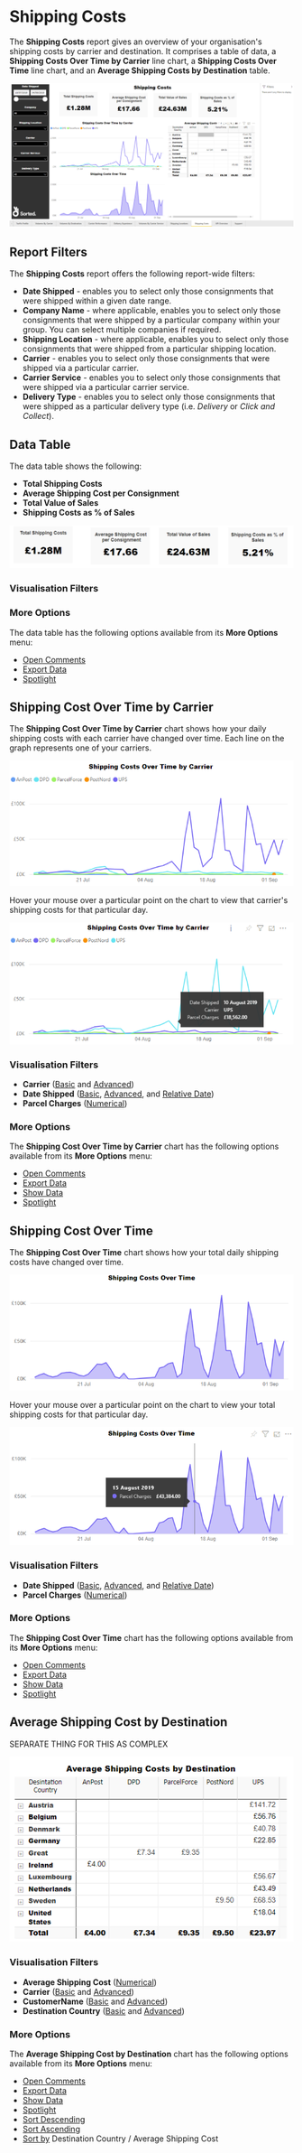 # Shipping Costs

The **Shipping Costs** report gives an overview of your organisation's shipping costs by carrier and destination. It comprises a table of data, a **Shipping Costs Over Time by Carrier** line chart, a **Shipping Costs Over Time** line chart, and an **Average Shipping Costs by Destination** table.

<a href="../images/reports/costs.png" target="_blank">
    <img src="../images/reports/costs.png"/>
</a>

## Report Filters

The **Shipping Costs** report offers the following report-wide filters:

* **Date Shipped** - enables you to select only those consignments that were shipped within a given date range.
* **Company Name** - where applicable, enables you to select only those consignments that were shipped by a particular company within your group. You can select multiple companies if required.
* **Shipping Location** - where applicable, enables you to select only those consignments that were shipped from a particular shipping location.
* **Carrier** - enables you to select only those consignments that were shipped via a particular carrier.
* **Carrier Service** - enables you to select only those consignments that were shipped via a particular carrier service.
* **Delivery Type** - enables you to select only those consignments that were shipped as a particular delivery type (i.e. *Delivery* or *Click and Collect*).

## Data Table

The data table shows the following:

* **Total Shipping Costs**
* **Average Shipping Cost per Consignment**
* **Total Value of Sales**
* **Shipping Costs as % of Sales**

<a href="../images/reports/costs-table.png" target="_blank">
    <img src="../images/reports/costs-table.png"/>
</a>

### Visualisation Filters

### More Options

The data table has the following options available from its **More Options** menu:

* [Open Comments](/reports/reports.html#open-comments)
* [Export Data](/reports/reports.html#export-data)
* [Spotlight](/reports/reports.html#spotlight)

## Shipping Cost Over Time by Carrier

The **Shipping Cost Over Time by Carrier** chart shows how your daily shipping costs with each carrier have changed over time. Each line on the graph represents one of your carriers.

<a href="../images/reports/costs-over-time-carrier.png" target="_blank">
    <img src="../images/reports/costs-over-time-carrier.png"/>
</a>

Hover your mouse over a particular point on the chart to view that carrier's shipping costs for that particular day.

<a href="../images/reports/costs-over-time-carrier-highlight.png" target="_blank">
    <img src="../images/reports/costs-over-time-carrier-highlight.png"/>
</a>

### Visualisation Filters

* **Carrier** ([Basic](/reports/reports.html#using-basic-filters) and [Advanced](/reports/reports.html#using-advanced-filters))
* **Date Shipped** ([Basic](/reports/reports.html#using-basic-filters), [Advanced](/reports/reports.html#using-advanced-filters), and [Relative Date](/reports/reports.html#using-relative-date-filters))
* **Parcel Charges** ([Numerical](/reports/reports.html#using-numerical-filters))

### More Options

The **Shipping Cost Over Time by Carrier** chart has the following options available from its **More Options** menu:

* [Open Comments](/reports/reports.html#open-comments)
* [Export Data](/reports/reports.html#export-data)
* [Show Data](/reports/reports.html#show-data)
* [Spotlight](/reports/reports.html#spotlight)

## Shipping Cost Over Time

The **Shipping Cost Over Time** chart shows how your total daily shipping costs have changed over time.

<a href="../images/reports/costs-over-time.png" target="_blank">
    <img src="../images/reports/costs-over-time.png"/>
</a>

Hover your mouse over a particular point on the chart to view your total shipping costs for that particular day.

<a href="../images/reports/costs-over-time-highlight.png" target="_blank">
    <img src="../images/reports/costs-over-time-highlight.png"/>
</a>

### Visualisation Filters

* **Date Shipped** ([Basic](/reports/reports.html#using-basic-filters), [Advanced](/reports/reports.html#using-advanced-filters), and [Relative Date](/reports/reports.html#using-relative-date-filters))
* **Parcel Charges** ([Numerical](/reports/reports.html#using-numerical-filters))

### More Options

The **Shipping Cost Over Time** chart has the following options available from its **More Options** menu:

* [Open Comments](/reports/reports.html#open-comments)
* [Export Data](/reports/reports.html#export-data)
* [Show Data](/reports/reports.html#show-data)
* [Spotlight](/reports/reports.html#spotlight)

## Average Shipping Cost by Destination

SEPARATE THING FOR THIS AS COMPLEX

<a href="../images/reports/costs-destination.png" target="_blank">
    <img src="../images/reports/costs-destination.png"/>
</a>

### Visualisation Filters

* **Average Shipping Cost** ([Numerical](/reports/reports.html#using-numerical-filters))
* **Carrier** ([Basic](/reports/reports.html#using-basic-filters) and [Advanced](/reports/reports.html#using-advanced-filters))
* **CustomerName** ([Basic](/reports/reports.html#using-basic-filters) and [Advanced](/reports/reports.html#using-advanced-filters))
* **Destination Country** ([Basic](/reports/reports.html#using-basic-filters) and [Advanced](/reports/reports.html#using-advanced-filters))

### More Options

The **Average Shipping Cost by Destination** chart has the following options available from its **More Options** menu:

* [Open Comments](/reports/reports.html#open-comments)
* [Export Data](/reports/reports.html#export-data)
* [Show Data](/reports/reports.html#show-data)
* [Spotlight](/reports/reports.html#spotlight)
* [Sort Descending](/reports/reports.html#sort-descending--ascending--sort-by)
* [Sort Ascending](/reports/reports.html#sort-descending--ascending--sort-by)
* [Sort by](/reports/reports.html#sort-descending--ascending--sort-by) Destination Country / Average Shipping Cost